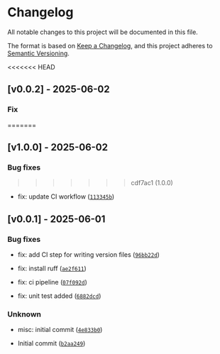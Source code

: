 # Changelog

All notable changes to this project will be documented in this file.

The format is based on [Keep a Changelog](https://keepachangelog.com/en/1.1.0/),
and this project adheres to [Semantic Versioning](https://semver.org/spec/v2.0.0.html).


<<<<<<< HEAD
## [v0.0.2] - 2025-06-02

### Fix
=======
## [v1.0.0] - 2025-06-02

### Bug fixes
>>>>>>> cdf7ac1 (1.0.0)

* fix: update CI workflow ([`113345b`](https://github.com/tom65536/syndantic/commit/113345b6e76260ec7f0e89d545b09aed4cbd3090))
## [v0.0.1] - 2025-06-01

### Bug fixes

* fix: add CI step for writing version files ([`96bb22d`](https://github.com/tom65536/syndantic/commit/96bb22d8e589ec18ab3cf7f7d0b54258be775053))

* fix: install ruff ([`ae2f611`](https://github.com/tom65536/syndantic/commit/ae2f61123005a8762708561a2fb77c3b8603d4d8))

* fix: ci pipeline ([`07f092d`](https://github.com/tom65536/syndantic/commit/07f092dd3147845422a726ac8e086d518ba3f8b6))

* fix: unit test added ([`6882dcd`](https://github.com/tom65536/syndantic/commit/6882dcd76d26b4236a68ee464663ebd64ea9e2bc))

### Unknown

* misc: initial commit ([`4e833b0`](https://github.com/tom65536/syndantic/commit/4e833b08e6b4cd326f2974c9693f56f661e78e68))

* Initial commit ([`b2aa249`](https://github.com/tom65536/syndantic/commit/b2aa249fa56ea5db4e0a203afb9f73feae3f45eb))
